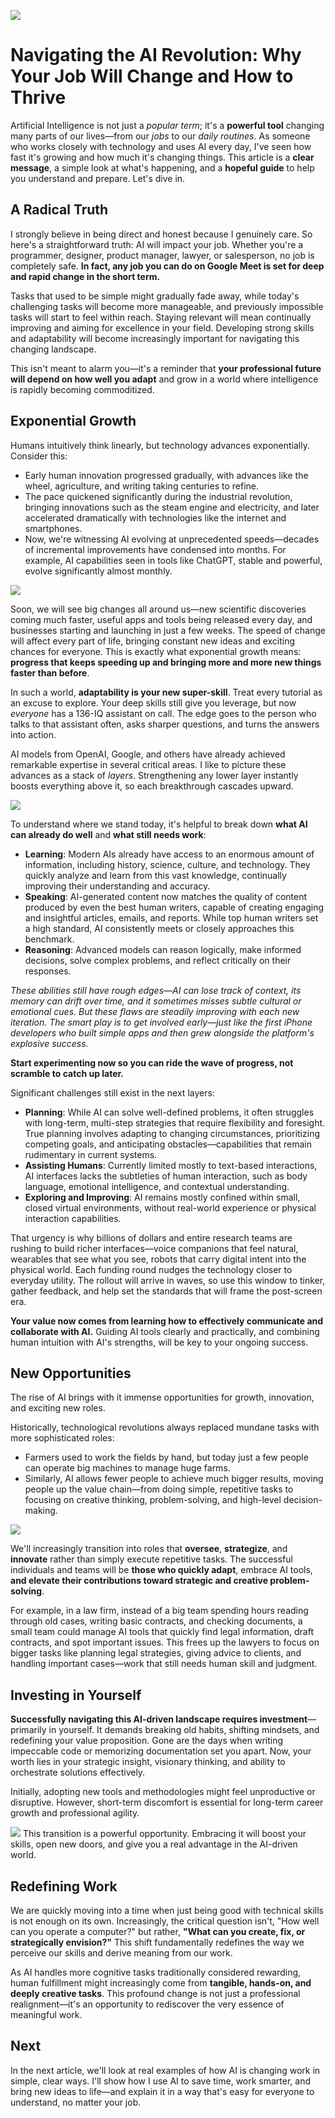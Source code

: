 ![](assets/thumbnail.jpg)

# Navigating the AI Revolution: Why Your Job Will Change and How to Thrive

Artificial Intelligence is not just a _popular term_; it's a **powerful tool** changing many parts of our lives—from our _jobs_ to our _daily routines_. As someone who works closely with technology and uses AI every day, I've seen how fast it's growing and how much it's changing things. This article is a **clear message**, a simple look at what's happening, and a **hopeful guide** to help you understand and prepare. Let's dive in.

## A Radical Truth

I strongly believe in being direct and honest because I genuinely care. So here's a straightforward truth: AI will impact your job. Whether you're a programmer, designer, product manager, lawyer, or salesperson, no job is completely safe. **In fact, any job you can do on Google Meet is set for deep and rapid change in the short term.**

Tasks that used to be simple might gradually fade away, while today's challenging tasks will become more manageable, and previously impossible tasks will start to feel within reach. Staying relevant will mean continually improving and aiming for excellence in your field. Developing strong skills and adaptability will become increasingly important for navigating this changing landscape.

This isn't meant to alarm you—it's a reminder that **your professional future will depend on how well you adapt** and grow in a world where intelligence is rapidly becoming commoditized.

## Exponential Growth

Humans intuitively think linearly, but technology advances exponentially. Consider this:

- Early human innovation progressed gradually, with advances like the wheel, agriculture, and writing taking centuries to refine.
- The pace quickened significantly during the industrial revolution, bringing innovations such as the steam engine and electricity, and later accelerated dramatically with technologies like the internet and smartphones.
- Now, we're witnessing AI evolving at unprecedented speeds—decades of incremental improvements have condensed into months. For example, AI capabilities seen in tools like ChatGPT, stable and powerful, evolve significantly almost monthly.

![](assets/exponential-innovation.png)

Soon, we will see big changes all around us—new scientific discoveries coming much faster, useful apps and tools being released every day, and businesses starting and launching in just a few weeks. The speed of change will affect every part of life, bringing constant new ideas and exciting chances for everyone. This is exactly what exponential growth means: **progress that keeps speeding up and bringing more and more new things faster than before**.

In such a world, **adaptability is your new super-skill**. Treat every tutorial as an excuse to explore. Your deep skills still give you leverage, but now _everyone_ has a 136-IQ assistant on call. The edge goes to the person who talks to that assistant often, asks sharper questions, and turns the answers into action.

AI models from OpenAI, Google, and others have already achieved remarkable expertise in several critical areas. I like to picture these advances as a stack of _layers_. Strengthening any lower layer instantly boosts everything above it, so each breakthrough cascades upward.

![](assets/intelligence-layers.png)

To understand where we stand today, it's helpful to break down **what AI can already do well** and **what still needs work**:

- **Learning**: Modern AIs already have access to an enormous amount of information, including history, science, culture, and technology. They quickly analyze and learn from this vast knowledge, continually improving their understanding and accuracy.
- **Speaking**: AI-generated content now matches the quality of content produced by even the best human writers, capable of creating engaging and insightful articles, emails, and reports. While top human writers set a high standard, AI consistently meets or closely approaches this benchmark.
- **Reasoning**: Advanced models can reason logically, make informed decisions, solve complex problems, and reflect critically on their responses.

_These abilities still have rough edges—AI can lose track of context, its memory can drift over time, and it sometimes misses subtle cultural or emotional cues. But these flaws are steadily improving with each new iteration. The smart play is to get involved early—just like the first iPhone developers who built simple apps and then grew alongside the platform's explosive success._

**Start experimenting now so you can ride the wave of progress, not scramble to catch up later.**

Significant challenges still exist in the next layers:

- **Planning**: While AI can solve well-defined problems, it often struggles with long-term, multi-step strategies that require flexibility and foresight. True planning involves adapting to changing circumstances, prioritizing competing goals, and anticipating obstacles—capabilities that remain rudimentary in current systems.
- **Assisting Humans**: Currently limited mostly to text-based interactions, AI interfaces lacks the subtleties of human interaction, such as body language, emotional intelligence, and contextual understanding.
- **Exploring and Improving**: AI remains mostly confined within small, closed virtual environments, without real-world experience or physical interaction capabilities.

That urgency is why billions of dollars and entire research teams are rushing to build richer interfaces—voice companions that feel natural, wearables that see what you see, robots that carry digital intent into the physical world. Each funding round nudges the technology closer to everyday utility. The rollout will arrive in waves, so use this window to tinker, gather feedback, and help set the standards that will frame the post-screen era.

**Your value now comes from learning how to effectively communicate and collaborate with AI.** Guiding AI tools clearly and practically, and combining human intuition with AI's strengths, will be key to your ongoing success.

## New Opportunities

The rise of AI brings with it immense opportunities for growth, innovation, and exciting new roles.

Historically, technological revolutions always replaced mundane tasks with more sophisticated roles:

- Farmers used to work the fields by hand, but today just a few people can operate big machines to manage huge farms.
- Similarly, AI allows fewer people to achieve much bigger results, moving people up the value chain—from doing simple, repetitive tasks to focusing on creative thinking, problem-solving, and high-level decision-making.

![](assets/farmer.jpg)

We'll increasingly transition into roles that **oversee**, **strategize**, and **innovate** rather than simply execute repetitive tasks. The successful individuals and teams will be **those who quickly adapt**, embrace AI tools, **and elevate their contributions toward strategic and creative problem-solving**.

For example, in a law firm, instead of a big team spending hours reading through old cases, writing basic contracts, and checking documents, a small team could manage AI tools that quickly find legal information, draft contracts, and spot important issues. This frees up the lawyers to focus on bigger tasks like planning legal strategies, giving advice to clients, and handling important cases—work that still needs human skill and judgment.

## Investing in Yourself

**Successfully navigating this AI-driven landscape requires investment**—primarily in yourself. It demands breaking old habits, shifting mindsets, and redefining your value proposition. Gone are the days when writing impeccable code or memorizing documentation set you apart. Now, your worth lies in your strategic insight, visionary thinking, and ability to orchestrate solutions effectively.

Initially, adopting new tools and methodologies might feel unproductive or disruptive. However, short-term discomfort is essential for long-term career growth and professional agility.

![](assets/your-productivity.png)
This transition is a powerful opportunity. Embracing it will boost your skills, open new doors, and give you a real advantage in the AI-driven world.

## Redefining Work

We are quickly moving into a time when just being good with technical skills is not enough on its own. Increasingly, the critical question isn't, "How well can you operate a computer?" but rather, **"What can you create, fix, or strategically envision?"** This shift fundamentally redefines the way we perceive our skills and derive meaning from our work.

As AI handles more cognitive tasks traditionally considered rewarding, human fulfillment might increasingly come from **tangible, hands-on, and deeply creative tasks**. This profound change is not just a professional realignment—it's an opportunity to rediscover the very essence of meaningful work.

## Next

In the next article, we'll look at real examples of how AI is changing work in simple, clear ways. I'll show how I use AI to save time, work smarter, and bring new ideas to life—and explain it in a way that's easy for everyone to understand, no matter your job.
